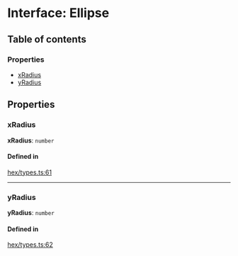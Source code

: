 # Interface: Ellipse

## Table of contents

### Properties

- [xRadius](Ellipse.md#xRadius)
- [yRadius](Ellipse.md#yRadius)

## Properties

### <a id="xRadius" name="xRadius"></a> xRadius

 **xRadius**: `number`

#### Defined in

[hex/types.ts:61](https://github.com/flauwekeul/honeycomb/blob/master/src/hex/types.ts#L61)

___

### <a id="yRadius" name="yRadius"></a> yRadius

 **yRadius**: `number`

#### Defined in

[hex/types.ts:62](https://github.com/flauwekeul/honeycomb/blob/master/src/hex/types.ts#L62)
